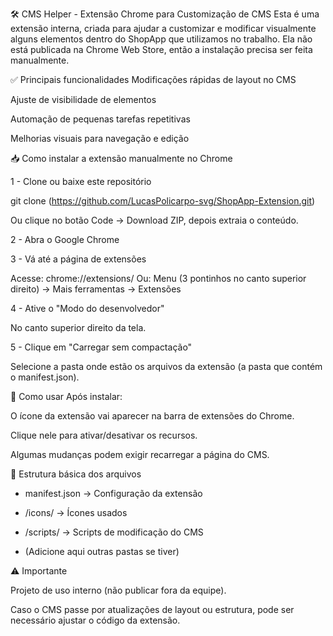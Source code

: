 🛠️ CMS Helper - Extensão Chrome para Customização de CMS
Esta é uma extensão interna, criada para ajudar a customizar e modificar visualmente alguns elementos dentro do ShopApp que utilizamos no trabalho.
Ela não está publicada na Chrome Web Store, então a instalação precisa ser feita manualmente.

✅ Principais funcionalidades
Modificações rápidas de layout no CMS

Ajuste de visibilidade de elementos

Automação de pequenas tarefas repetitivas

Melhorias visuais para navegação e edição

📥 Como instalar a extensão manualmente no Chrome

1 - Clone ou baixe este repositório

git clone (https://github.com/LucasPolicarpo-svg/ShopApp-Extension.git)

Ou clique no botão Code → Download ZIP, depois extraia o conteúdo.

2 - Abra o Google Chrome

3 - Vá até a página de extensões

Acesse:
chrome://extensions/
Ou:
Menu (3 pontinhos no canto superior direito) → Mais ferramentas → Extensões

4 - Ative o "Modo do desenvolvedor"

No canto superior direito da tela.

5 - Clique em "Carregar sem compactação"

Selecione a pasta onde estão os arquivos da extensão (a pasta que contém o manifest.json).

🚀 Como usar
Após instalar:

O ícone da extensão vai aparecer na barra de extensões do Chrome.

Clique nele para ativar/desativar os recursos.

Algumas mudanças podem exigir recarregar a página do CMS.

🧱 Estrutura básica dos arquivos

* manifest.json → Configuração da extensão

* /icons/ → Ícones usados

* /scripts/ → Scripts de modificação do CMS

* (Adicione aqui outras pastas se tiver)

⚠️ Importante

Projeto de uso interno (não publicar fora da equipe).

Caso o CMS passe por atualizações de layout ou estrutura, pode ser necessário ajustar o código da extensão.
